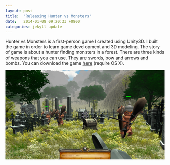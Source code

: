 ```yaml
---
layout: post
title:  "Releasing Hunter vs Monsters"
date:   2014-01-08 09:20:33 +0800
categories: jekyll update
---
```


Hunter vs Monsters is a first-person game I created using Unity3D. I built the game in order to learn game development and 3D modeling. The story of game is about a hunter finding monsters in a forest. There are three kinds of weapons that you can use. They are swords, bow and arrows and bombs. You can download the game [here](/assets/game.zip) (require OS X).

![screenshot](/assets/game.png)
